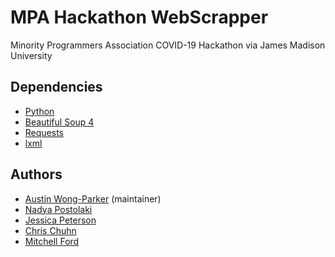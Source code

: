 # MPA Hackathon WebScrapper
Minority Programmers Association COVID-19 Hackathon via James Madison University

## Dependencies
* [Python](https://www.python.org/)
* [Beautiful Soup 4](https://www.crummy.com/software/BeautifulSoup/)
* [Requests](https://pypi.org/project/requests/)
* [lxml](https://lxml.de/)

## Authors
* [Austin Wong-Parker](https://github.com/AustinWongParker/) (maintainer)
* [Nadya Postolaki](https://github.com/ninjanadya/)
* [Jessica Peterson](https://github.com/jpetersen2/)
* [Chris Chuhn](https://github.com/cchunh20/)
* [Mitchell Ford](https://github.com/MitchellTFord/)
